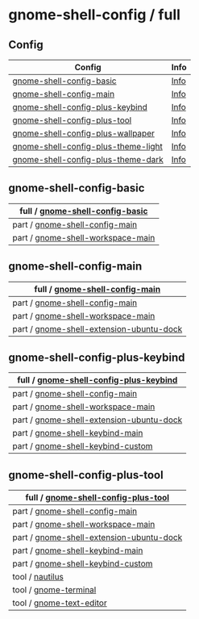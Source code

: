 

# gnome-shell-config / full


## Config

| Config | Info |
| --- | --- |
| [gnome-shell-config-basic](gnome-shell-config-basic) | [Info](#gnome-shell-config-basic) |
| [gnome-shell-config-main](gnome-shell-config-main) | [Info](#gnome-shell-config-main) |
| [gnome-shell-config-plus-keybind](gnome-shell-config-plus-keybind) | [Info](#gnome-shell-config-plus-keybind) |
| [gnome-shell-config-plus-tool](gnome-shell-config-plus-tool) | [Info](#gnome-shell-config-plus-tool) |
| [gnome-shell-config-plus-wallpaper](gnome-shell-config-plus-wallpaper) | [Info](#gnome-shell-config-plus-wallpaper) |
| [gnome-shell-config-plus-theme-light](gnome-shell-config-plus-theme-light) | [Info](#gnome-shell-config-plus-theme-light) |
| [gnome-shell-config-plus-theme-dark](gnome-shell-config-plus-theme-dark) | [Info](#gnome-shell-config-plus-theme-dark) |








## gnome-shell-config-basic

| full / [gnome-shell-config-basic](gnome-shell-config-basic)  |
| --- |
| part / [gnome-shell-config-main](../part/gnome-shell-config-main)  |
| part / [gnome-shell-workspace-main](../part/gnome-shell-config-main)  |




## gnome-shell-config-main

| full / [gnome-shell-config-main](gnome-shell-config-main)  |
| --- |
| part / [gnome-shell-config-main](../part/gnome-shell-config-main)  |
| part / [gnome-shell-workspace-main](../part/gnome-shell-config-main)  |
| part / [gnome-shell-extension-ubuntu-dock](../part/gnome-shell-extension-ubuntu-dock)  |




## gnome-shell-config-plus-keybind

| full / [gnome-shell-config-plus-keybind](gnome-shell-config-plus-keybind)  |
| --- |
| part / [gnome-shell-config-main](../part/gnome-shell-config-main)  |
| part / [gnome-shell-workspace-main](../part/gnome-shell-config-main)  |
| part / [gnome-shell-extension-ubuntu-dock](../part/gnome-shell-extension-ubuntu-dock)  |
| part / [gnome-shell-keybind-main](../part/gnome-shell-keybind-main)  |
| part / [gnome-shell-keybind-custom](../part/gnome-shell-keybind-custom)  |




## gnome-shell-config-plus-tool

| full / [gnome-shell-config-plus-tool](gnome-shell-config-plus-tool)  |
| --- |
| part / [gnome-shell-config-main](../part/gnome-shell-config-main)  |
| part / [gnome-shell-workspace-main](../part/gnome-shell-config-main)  |
| part / [gnome-shell-extension-ubuntu-dock](../part/gnome-shell-extension-ubuntu-dock)  |
| part / [gnome-shell-keybind-main](../part/gnome-shell-keybind-main)  |
| part / [gnome-shell-keybind-custom](../part/gnome-shell-keybind-custom)  |
| tool / [nautilus](../../tool-config/part/nautilus)  |
| tool / [gnome-terminal](../../tool-config/part/gnome-terminal)  |
| tool / [gnome-text-editor](../../tool-config/part/gnome-text-editor)  |
